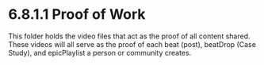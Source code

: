 # 6.8.1.1 Proof of Work
This folder holds the video files that act as the proof of all content shared. These videos will all serve as the proof of each beat (post), beatDrop (Case Study), and epicPlaylist a person or community creates.
